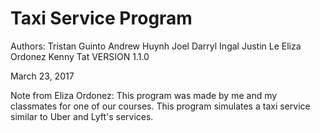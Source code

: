 # Taxi Service Program

Authors: Tristan Guinto
	 Andrew Huynh
	 Joel Darryl Ingal
	 Justin Le
	 Eliza Ordonez
	 Kenny Tat
VERSION 1.1.0

March 23, 2017

Note from Eliza Ordonez: This program was made by me and my classmates for one of our courses. This program simulates a taxi service similar to Uber and Lyft's services.
